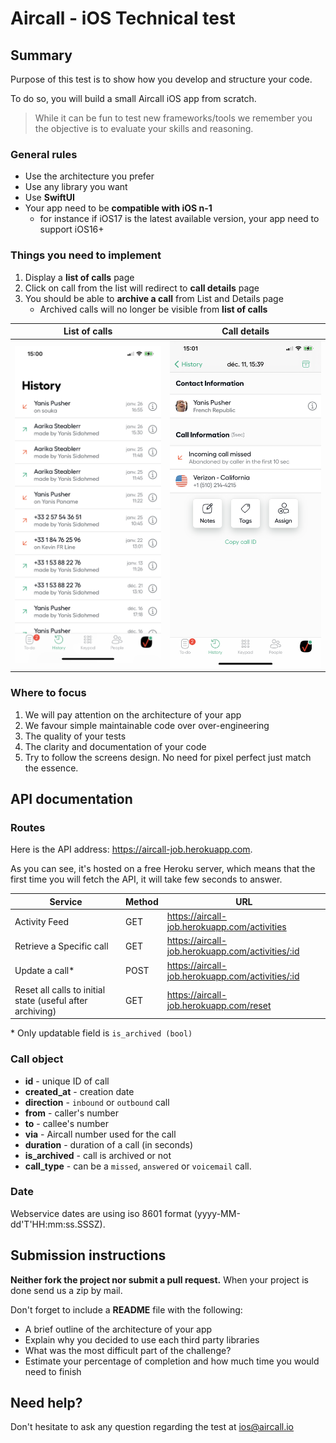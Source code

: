 # Aircall - iOS Technical test

## Summary

Purpose of this test is to show how you develop and structure your code.

To do so, you will build a small Aircall iOS app from scratch.

> While it can be fun to test new frameworks/tools we remember you the objective is to evaluate your skills and reasoning.

### General rules

- Use the architecture you prefer
- Use any library you want
- Use **SwiftUI**
- Your app need to be **compatible with iOS n-1**
  - for instance if iOS17 is the latest available version, your app need to support iOS16+

### Things you need to implement

1. Display a ****list of calls**** page
2. Click on call from the list will redirect to ****call details**** page
3. You should be able to ****archive a call**** from List and Details page
    - Archived calls will no longer be visible from ****list of calls****

| List of calls                 |  Call details               |
|-------------------------      |-------------------------    |
| ![](assets/activity_feed.png) | ![](assets/call_detail.png) |

### Where to focus

1. We will pay attention on the architecture of your app
1. We favour simple maintainable code over over-engineering
2. The quality of your tests
3. The clarity and documentation of your code
4. Try to follow the screens design. No need for pixel perfect just match the essence.

## API documentation

### Routes

Here is the API address: https://aircall-job.herokuapp.com.

As you can see, it's hosted on a free Heroku server, which means that the first time you will fetch the API, it will take few seconds to answer.

| Service | Method | URL |
|-----|------|------|
| Activity Feed | GET | https://aircall-job.herokuapp.com/activities |
| Retrieve a Specific call | GET | https://aircall-job.herokuapp.com/activities/:id |
| Update a call* | POST | https://aircall-job.herokuapp.com/activities/:id
| Reset all calls to initial state (useful after archiving) |  GET | https://aircall-job.herokuapp.com/reset

\* Only updatable field is `is_archived (bool)`

### Call object

- ****id**** - unique ID of call
- ****created_at**** - creation date
- ****direction**** - `inbound` or `outbound` call
- ****from**** - caller's number
- ****to**** - callee's number
- ****via**** - Aircall number used for the call
- ****duration**** - duration of a call (in seconds)
- ****is_archived**** - call is archived or not
- ****call_type**** - can be a `missed`, `answered` or `voicemail` call.

### Date

Webservice dates are using iso 8601 format (yyyy-MM-dd'T'HH:mm:ss.SSSZ).

## Submission instructions

**Neither fork the project nor submit a pull request.** When your project is done send us a zip by mail.

Don't forget to include a ****README**** file with the following:

- A brief outline of the architecture of your app
- Explain why you decided to use each third party libraries
- What was the most difficult part of the challenge?
- Estimate your percentage of completion and how much time you would need to finish

## Need help?

Don't hesitate to ask any question regarding the test at ios@aircall.io
